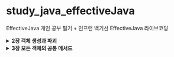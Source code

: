 # study_java_effectiveJava
EffectiveJava 개인 공부 필기 + 인프런 백기선 EffectiveJava 라이브코딩


<details>
  <summary><b>2장 객체 생성과 파괴</b></summary>
  <details>
     <summary><b>Item1 생성자 대신 정적 팩터리 메서드를 고려하라</b></summary>
    
     >> 평범한 경우에는 생성자를 사용하고, 정적 팩터리가 유리한 경우에는 생성자만 쓰지말고 정적 팩터리 메서드도 고려를 해봐라
- 클라이언트가 클래스의 인스턴스를 방법
    - 전통적인 수단 : public 생성자
    - 정적 팩터리 메서드 (static factory method) : 해당 클래스의 인스턴스를 반환하는 단순한 정적 메서드 (디자인 패턴의 팩터리 메서드와 다름)
        - 정적 팩터리 메서드 : 객체의 생성 역할을 하는 클래스 메서드 (생성자를 통해 객체를 생성하는게 아닌, 메서드를 통해 객체를 생성해주는 메서드)
        - 클래스는 클라이언트에 public 생성자 대신 정적 팩터리 메서드를 제공,
            - 장점 : 
                - 1. 이름을 가질 수 있다.
                    - 생성자는 이름을 바꿀 수 없고, 생성자를 다르게 일부 필드만 변경하려면 파라미터의 순서를 바꾸어 선언하는등의 번거로움이 있음..
                    - 생성자 자체만으로는 반환될 객체의 특성을 제대로 설명 못함.. (메서드 명으로 해당 생성자가 무엇을 의미하는지 명확한 의미전달 가능)
                - 2. 호출 될 때마다 인스턴스를 새로 생성하지 않아도 된다.
                    - 생성자는 기본적으로 매번 새로운 인스턴스를 만든다. 
                    - 인스턴스의 통제가 필요한 경우가 있는데, 생성자가 있으면 통제가 불가능함.
                    - 불변 클래스는 인스턴스를 미리 만들어 놓는 등 불필요한 객체 생성을 피할 수 있다. >> 생성 비용이 큰 객체가 자주 요청되는 상황시 성능을 올려준다.
                    - 반복되는 요청에 같은 객체를 반환하는 식으로 정적 팩터리 방식의 클래스는 언제 어떤 인스턴스를 살아 있게 할 지 철저히 통제 가능 >> 인스턴스 통제 클래스
                        - 인스턴스 통제 클래스는 클래스를 싱글턴으로 만들수도, 인스턴스화 불가로 만들 수 있다. 
                        - 불변 값 클래스에서 동치인 인스턴스가 단 하나뿐임을 보장 할 수 있다.
                        - 인스턴스 통제는 플라이웨이트 패턴의 근간이 된다.
                        - 열거 타입 인스턴스가 하나만 만들어짐을 보장
                        - 플라이 웨이트 패턴 (자주 사용하는 값들을 미리 캐싱해서 넣어두고, 꺼내서 쓰는 패턴,,) 과 유사함
                - 3. 반환 타입의 하위 타입 객체를 반환 할 수 있는 능력이 있다.
                    - 반환할 객체의 클래스를 자유롭게 선택 할 수 있다. >> 큰 유연성 보장. ,, API 구현 시, 작게 유지 할 수 있다.
                    - 인터페이스 타입을 사용 가능 (정적 팩터리 메서드 사용시 리턴 타입에 인터페이스를 두고, 실제 리턴은 해당 인터페이스의 구현체로 해줌)
                    - 자바 8 이후부터는 인터페이스에 정적 메서드를 선언 가능, 이를 통해 컬렉션 프레임워크에 핵심 인터페이스들에 수정 불가나 동기화 등의 기능을 붙인 구현체를 java.util.Collections를 통해 얻도록 했음. 
                        - 해당 인터페이스의 정적 팩터리 메서드를 호출하여 객체를 생성하는 클라이언트 입장에서 선언된 객체의 타입은 인터페이스가 된다! (이렇게 하면 API를 만들 때 구현 클래스를 공개하지 않고도 그 객체를 반환 할 수 있어 API를 작게 유지 가능) >> 인터페이스 기반 프레임워크를 만드는 핵심 기술
                        - 클래스에서는 메서드에 접근지정자를 붙이지 않으면 package 레벨의 접근지정자가 되고, 인터페이스에서는 public 레벨의 접근 지정자가 된다.
                - 4. 입력 매개변수에 따라 매번 다른 클래스의 객체를 반환 할 수 있다.
                    - 3번의 내용과 같이, 해당 타입의 리턴하는 타입의 하위타입인 경우 리턴의 구현체로 사용 가능하다.
                    - 3번 내용과 같이 클라이언트는 반환 타입의 존재를 모르고 알 필요도 없다. 그냥 해당 객체의 하위 클래스이기만 하면된다. 
                        - EnumSet 클래스는 public 생성자 없이 정적 팩터리만 제공하는데, OpenJDK에서는 원소의 수에 따라 두가지 하위 클래스 중 하나의 인스턴스를 반환한다. 
                            - 원소가 64개 이하면 원소들을 long 변수 하나로 관리하는 RegularEnumSet의 인스턴스를
                            - 65개 이상이면 long 배열로 관리하는 JumboEnumSet의 인스턴스를 반환한다.
                - 5. 정적 팩터리 메서드를 작성하는 시점에는 반환할 객체의 클래스가 존재하지 않아도 된다.
                    - ServiceLoader를 통해서 해당 인터페이스에 해당하는 구현체의 객체를 받아와 메서드를 실행 할 수 있음.
                    - 이렇게 하면 구현체에 의존적이지 않고 인터페이스에 의존하게 됨 >> 많은 유연성 제공
            - 단점
                - 1. 상속을 하려면 private나 protected 생성자가 필요한데, 정적 팩터리 메서드를 사용하려면 생성자를 private하게 선언하고 정적 팩터리 메서드를 선언하기 때문에 상속이 불가능하다.
                    - 상속보다 컴포지션()을 하도록 유도하면서 불편타입으로 만들려면 이 제약을 지켜야한다는 점에서 장점으로 받아들일 수 있다.
                - 2. 정적 팩터리 메서드는 프로그래머가 찾기 어렵다
                    - javadoc을 사용하면 생성자는 API가 칸이 특별하게 생성되서 나오는 반면, 정적 팩토리 메서드를 사용하면 다른 메서드들과 엮이기 때문에 클라이언트가(해당 API를 사용하는 사용자) 찾기가 어려움.
                        - 네이밍 규칙을 이용하여 해결한다 (javadoc에 스태틱 메서드 탭이 있으니 거기서 그래도 찾기 쉬우라고)
                            - from : 매개변수 1개를 받아서 인스턴스를 리턴하는 경우
                            - of,valueOf : 매개변수 여러개를 받아서 인스턴스를 만들어 리턴하는 경우 
                            - valueOf : of, from보다 더 자세하게 매개변수를 받는다.
                            - instance, getInstance : 미리 만들어져있는 인스턴스를 가져오는 경우 (같은 인스턴스임을 보장하지는 않음!)
                            - create , newInstance : 매번 새로운 인스턴스를 생성해 반환하는 경우.(다른 인스턴스를 보장)
                            - getType : getInstance 에서 인스턴스를 가져오는데 다른 클래스에서 팩터리 메서드를 정의 할 때 사용
                            - newType : newInstance에서 인스턴스를 가져오는데 다른 클래스에서 팩터리 메서드를 정의 할 때 사용
                                - BuffredReader br = Files.newBufferedReader(path);
                            - type : getType과 newType의 간결한 버전
                                - List<Product> productLitst = Collections.list(legacyProductList);
                        - 문서화(javadoc)를 통해 메서드를 설명한다. 
                            - javadoc 규약
                                - @param : 매개변수에 대한 설명
                                - @return : 반환값에 대한 설명
                                - @throws : 던지는 예외에 대한 설명
                                - @see : 외부 링크 또는 텍스트를 표시,,다른 필드나 메소드에 대한 모든 참조 링크를 나타내는 경우 사용
                                - /** 주석을 통해 설명해놓고 @see를 사용, 참조함을 알려주는건 클래스명#메서드명 (자기 자신일 경우 #메서드명)  
                            - javadoc 실행 방법
                                - tools > generated javadoc 클릭
                                - 한글 깨짐 방지를 위해 Other command line arguments에 
                                    - encoding UTF-8 charset UTF-8 docencoding UTF-8 > OK
                                    - open generated documentation in browser 체크하면 생성 후 자동으로 열림,, 
                                        - 체크 안해놨으면 해당 파일 경로의 index.html 열기.
            - 정적 팩토리 메서드 완벽 공략
                - 열거 타입(Enum)은 인스턴트가 하나만 만들어짐을 보장한다.
                    - 열거타입(Enum) : 상수 목록을 담을 수 있는 데이터 타입, 필드가 가질 수 있는 특정한 값들을 제한 할 수 있다. >> Type Safety 보장
                        - Type Safety : 허용하지 않는 값을 방어가 됨을 보장 (컴파일러 차원에서 지원하기 때문에)
                        - ENUM은 인스턴스가 하나만 만들어진다.
                            - Enum은 하나의 인스턴스만 만들어짐을 보장하기 때문에 값 비교시 equals보다 ==을 권장
                                - 만약 비교하는 대상이 null인경우, ==을 쓰면 그냥 아니라고 비교가되고 , equals를 쓰면 NPE가 동작하기 때문
                        - 열거 타입의 이름은 관례적으로 파스칼케이스(첫글자 대문자, 이후 카멜) 사용상수의 이름들은 관례적으로 모두 대문자를 사용
                        - Enum 내부적으로 필드나 생성자를 가질 수 있다.
                        - Enum타입의 메서드
                            - valueOf() : 매개값으로 주어지는 문자열과 동일한 문자열을 가지는 열거 객체를 리턴 (외부로부터 문자열을 입력받아 열거 객체로 변환 할 때 사용) 
                                - 해당하는열거 객체가 없다면 IllegalArgumentException 발생
                            - values() : 열거 타입의 모든 객체들을 배열로 만들어 리턴
                            - name() : 열거 객체가 갖고있는 문자열을 리턴하는 메소드. 리턴되는 문자열은 열거타입 정의시 사용한 상수 이름과 동일
                            - ordinal() : 전체 열거 객체 중 몇 번째 열거 객체인지 알려주는 메소드,, 배열의 인덱스
                            - Enum을 key로사용하는 맵이나 Enum을 담고있는 Set을 만들어 쓰고싶으면  EnumSet, EnumMap을 사용해서 사용하면 훨씬 빠름
                                - Color.class을 Enum으로 정의 했을 때
                                    - allOf(Color.class) : Enum의 모든 요소를 포함하는 EnumSet 만들 수 있다.
                                    - noneOf(Color.class) : 빈 Color 컬렉션을 갖는 EnumSet을 만들 수 있다.
                                    - contains(Color.RED) : 특정 요소가 EnumSet에 포함되어 있는지 확인 할 수 있다.
                                    - remove(Color.RED) : 특정 요소를 제거 할 수 있다. 
                - 같은 객체가 자주 요청되는 상황이라면 플라이웨이트 패턴을 사용 할 수 있다.
                    - 플라이웨이트 패턴 : 객체를 재사용 하는 방법 중 하나로, 객체를 가볍게 만들어 메모리 사용을 줄이는 패턴
                        - 자주 변하는 속성과 변하지 않는 속성을 분리하고, 재사용하여 메모리 사용을 줄일 수 있다. 조금이라도 줄이기 위해..
                        - 플라이웨이트 패턴을 생성자로 사용하지않고, 정적 팩토리 메서드를 통해 만들 수 있다.
                - 자바 8 부터는 인터페이스가 정적 메서드를 가질 수 없다는 제한이 풀렸기 때문에 인스턴스화 불가능한 동반 클래스를 둘 이유가 별로 없다.
                    - 기본 메서드
                        - default로 선언
                        - 인스턴스를 통해서 메서드를 호출 할 수 있음
                    - 정적 메서드
                        - static으로 선언하는것 (public이 기본이기 때문에 public이 들어가있음)
                        - 구현 타입을 통해서 메서드를 호출 할 수 있음
                    - private static 메서드
                        - java9 이후부터 제공, 하지만 아직도 private 필드는 정의 할 수 없다.
                        - override 불가능, 인터페이스 이름.메소드 이름 방식으로 사용해야함
                - 서비스 제공자 프레임워크를 만드는 근간이 된다. 
                    - 개념이 중요하지, 구현이 중요한게 아니다. (확장 가능한 애플리케이션을 목적으로..)
                    - 서비스 제공자 프레임워크 구성요소 4가지
                        - 서비스 제공자 인터페이스
                            - 확장이 가능한 서비스의 특징을 정의 ,, Service.interface
                        - 서비스 제공자
                            - 서비스 인터페이스를 구현하는 구현체
                        - 서비스 제공자 등록 API
                            - 스프링 기준 AppConfig처럼 서비스를 등록시키도록 도와주는 API 
                        - 서비스 접근 API
                            - 서비스를 가져오도록 해주는 API (의존관계 주입)
                - 서비스 제공자 인터페이스가 없다면 각 구현체를 인스턴스로 만들 때 리플렉션을 사용해야 한다.
                    - 리플렉션이란
                        - JVM의 클래스 로더를 통해 읽어온 클래스 정보(애노테이션, 필드, 메서드 등)를 사용하는 기술
                        - 네이밍 패턴, 필드이름 등등을 가능하게 해줌 >> 편리성 제공 
                - 브리지 디자인 패턴
                    - 서로 영향을 주지 않으면서 개별적인 계층구조로 발전 할 수 있게끔 구체적인것과 추상적인것을 분리해서 그 사이에 다리를 놓는 패턴
                    - 확장을 유연하게 해줌.
                - 의존 객체 주입 프레임워크 (스프링 프레임워크)

  </details>
  
  <details>
  <summary><b>Item2 생성자에 매개변수가 많다면 빌더를 고려하라</b></summary>
  
  정적 팩터리와 생성자의 제약조건 : 선택적 매개변수가 많을 때 적절히 대응하기 어렵다

선택적 매개변수가 많을때 생성자를 만드는 방법
- 점층적 생성자 패턴
    - 어떤 클래스에 필수 파라미터와 선택적 파라미터가 여러개가 있는경우, 필수 파라미터 + 선택적 파라미터 1개 생성자, 필수 파라미터+ 선택적 파라미터 2개 생성자 …  필수파라미터 + 선택적 파라미터 n개 생성자 이런 방식으로 점층적으로 생성자의 선택적 매개변수의 개수를 늘려가는 방식
    - 매개변수의 개수가 많아지면 클라이언트 코드를 작성하거나 읽기 어려움
        - 각 값의 의미, 몇개인지 세어보기, 원하지않는 매개변수 사용, 타입이 같은 매개변수가 연달아 나오면 찾기 어려운 버그 등,, 컴파일 단계에서 잡지 못하는 여러가지 변수들이 존재함
- 자바 빈즈 패턴
    - 자바 빈즈란 자바 표준 스펙중 하나인데, 게터세터 등을 정의해놨음
    - 객체 생성이 간단해짐
    - 매개변수가 없는 생성자로 객체를 만든 후, 세터 메서드를 호출해 원하는 매개변수의 값을 설정하는 방식
    - 객체 하나를 만들기 위해서는 메서드를 여러개 호출해야하고, 객체가 완전히 생성되기 전 까지 일관성이 무너진 상태에 놓인다. >> 디버깅이 어려움
        - 매개변수가 없는 생성자를 객체로 만드니까, 필수 파라미터를 빼놓고 사용 할 수도 있고,, 하니까 안전하지가 않음 (주석이나 문서화밖에는 방법이 없음)
        - 생성자에 필수 파라미터를 받는다고 해도, 불변성(이뮤터블)이 보장되지 않아 불완전함
    - 클래스를 불변으로 만들 수 없으며 스레드 안정성을 얻으려면 프로그래머가 추가작업을 해줘야함 
    - 단점을 완화하고자 생성이 끝난 객체를 수동으로 얼리고, 얼리기 전에는 사용 할 수 없도록 하는데, 실전에서는 거의 안쓰임,, 또한 freeze 메서드를 확실히 호출해줬는지 컴파일러가 보증 할 방법이 없어 런타임 오류에 취약
- 빌더 패턴
    - 점층적 생성자 패턴의 안전성 + 자바 빈즈 패턴의 가독성
    - 필수 파라미터만 갖는 생성자를 호출해 객체를 만들고, 빌더 객체가 제공하는 일종의 세터 메서들로 원하는 선택 매개변수를 설정 후, 매개변수가 없는 build 메서드를 호출해 클라이언트에게 필요한 (보통은 불변인) 객체를 얻는다.
        - 플루언트 API (메서드 호출) : 빌더의 세터 메서드들은 빌더 자신을 반환하기 때문에 연쇄적으로 호출 할 수 있다
    - 빌더는 생성할 클래스 안에 정적 멤버 클래스로 만들어두는게 보통이다.
    - 장점
        - 상당히 유연하다.
            - 빌더 하나로 여러 객체를 순회하며 만들 수 있고, 빌더에 넘기는 매개변수에 따라 다른 객체를 만들 수 있다.
            - 객체마다 부여되는 일련번호와 같은 특정 필드는 빌더가 알아서 채우도록 할 수 있다.
    - 단점
        - 객체를 만들려면 그에 앞서 빌더부터 만들어야 함
            - 생성비용은 크지 않지만, 성능에 민감한 상황에서는 문제가 될 수 있다.
        - 코드가 장황해서 매개변수가 4개 이상은 되어야 값어치를 한다.
            - 하지만 API는 시간이 지날수록 매개변수가 많아지는 경향이 있음을 명심!!
            - 생성자나 정적 팩터리 방식으로 시작했다가 나중에 매개변수가 많아지면 빌더 패턴으로 전환 할 수 있지만, 이전에 만들어둔 생성자와 정적 팩터리가 아주 도드라져보임,, 애초에 빌더로 시작하는 편이 나을때가 많다.
            - 인프런 팁 : Lombok의 @Builder를 추가하면 빌더를 알아서 만들어줌,
                - 애노테이션 프로세서 : 주석과도 같은 애노테이션을 통해 컴파일 하는 시점에 자바 코드로 변환을 해줌 ,, target 아래에 실제 클래스 파일을 만들어준다..
                - 장점 : 애노테이션 하나로 코딩을 할 게 없음,, 세팅 할 파라미터만 지정해주면 됨
                - 단점 : 
                    - 모든 파라미터를 받는 생성자가 생기기 때문에, 매개변수가 많은 생성자 가 노출되기 때문에 헷갈릴 수 있음,,
                        - 보완 하려면 AllArgsConstructor(access=AccessLevel.PRIVATE) 설정하면 외부에서 모든 파라미터 받는 생성자를 못씀
                    - 필수 파라미터를 지정 할 수 없음 이건 해결 불가라서 객체 사용시 필수 파라미터를 받아야한다면 빌더패턴을 직접 생성해줘야함 (어노테이션 불가능)
                    - 빌더 이름이 Builder로 default로 만들어지지 않음
                        - @Builder(builderClassName=“Builder”)로 설정하면 해결 가능
    - 핵심 정리 
        - 생성자나 정적 팩터리가 처리해야 할 매개변수가 많다면 빌더 패턴을 선택하는게 더 낫다.
        - 매개변수 중 다수가 필수가 아니거나 같은 타입이면 특히 더 고려 할 것
        - 빌더는 점층적 생성자보다 클라이언트 코드를 읽고 쓰기가 훨씬 간결하고, 자바 빈즈보다 훨씬 안전하다.

빌더 패턴은 계층적으로 설계된 클래스와 함께 사용하기에 좋다.
- 각 계층의 클래스에 관련 빌더를 멤버로 정의한다.
    - 추상 클래스는 추상 빌더를 갖게한다.
        - 추상클래스의 이너 Builder 클래스는 재귀적 타입 한정을 이용하는 제네릭 타입으로 정의
            - 하위타입으로 리턴해줘야 하위 클래스에서 재귀(메서드 체이닝)시 캐스팅을 해주지 않아도 됨.
        - 추상 메서드인 self를 통해 하위 클래스에서 형변환 하지 않고 메서드 연쇄를 지원한다 >> self 타입이 없는 자바에서 우회적으로 사용,, >> 시뮬레이트한 셀프타입 관용구
            - this를 리턴하면 상위 클래스를 리턴 해주기 때문에 하위타입으로 캐스팅 해줘야함
    - 구체 클래스는 구체 빌더를 갖게한다.
        - 각 하위클래스의 빌더가 정의한 build 메서드는 해당하는 구체 하위클래스를 반환하도록 선언
            - NyPizza.Builder.build()는 NyPizza 반환, Calzone.Builder.build()는 Calzone 반환
            - 공변 반환 타이핑 : 하위클래스의 메서드가 상위 클래스의 메서드가 정의한 반환 타입이 아닌, 그 하위 타입을 반환하는 기능
                - 클라이언트가 형변환에 신경쓰지 않고도 빌더를 사용 할 수 있다.
        - self()를 return this처리해서 하위타입을 다시 호출해주게끔함 (자바에는 없기 때문에 편법사용)

인프런 - 아이템2 생성자에 매개변수가 많다면 빌더를 고려하라 완벽 공략
- 자바 빈즈, 게터, 세터
    - 자바 빈즈
        - 주로 GUI에서 재사용이 가능한 소프트웨어 컴포넌트
        - 자바빈 스펙
            - GUI에서 사용하기위한 규약임, 
            - 프레임워크에서 사용하는경우, 데이터를 꺼내야 하는데 일관성이 필요, 여기서 자바 빈 규약을 따른 것!
            - 종류
                - 게터세터 네이밍 규약
                    - boolean만 독특하게 is필드명 라고 함
                - 인자가 없는 없는 생성자를 만들어 둬야 한다.
                    - 그래야 객체를 만들기 편함
                - Serializable 인터페이스를 따라야 한다. 
                    - 객체를 직렬화하고 역직렬화하게끔 해줌, 객체를 저장 할 수 있는 형태로 만들어줘야함
- 객체 얼리기 
    - 자바에 있는 기능 아님, 자바스크립트에 있는 기능, 진짜 안씀
    - freeeze를 하고나선 객체에 프로퍼티를 추가 할 수 없음
- 빌더 패턴
    - 동일한 프로세스를 거쳐 다양한 구성의 인스턴스를 만드는 방법.
        - 복잡한 객체를 만드는 프로세스를 독립적으로 분리 할 수 있다.
- IllegalArgumentException : 잘못된 인자를 넘겨 받았을 때 사용 할 수 있는 기본 런타임 예외
    - RuntimeException을 상속받은 기본 런타임 예외, uncheckedException
        - 자바의 예외 상황
            - Error
                - 시스템에 비정상적인 상황이 발생했을경우 발생
                - 메모리부족(OutOfMemoryError), 스택오버플로우(StackOverFlow) 등
                - 개발자가 예측하기도 쉽지 않고 처리 할 수 있는 방법도 없다.
            - Exception(예외)
                - Checked Exception
                    - RuntimeException의 하위클래스가 아니면서 ! Exception의 하위 클래스
                    - 반드시(강제) 에러 처리를 해야하는 특징이 있다. (try/catch or throw)
                    - FileNotFoundException, ClassNotFoundException 등
                    - 강제를 하기 때문에 클라이언트가 어떤 후속작업을 해주길 원하는경우 checkedException을 사용해야한다.
                - Unchecked Exception
                    - RuntimeException의 하위 클래스, 말그대로 실행 중 발생할 수 있는 예외
                    - Checked Exception과는 달리 에러 처리를 강제하지 않는다.
                    - ArrayIndexOutOfBoundsException, NPE, IllegalArgumentException 등

                - 어떤 필드에서 왜 에러가 났는지 생성자에 충분한 정보를 알려주는것이 좋다.
                - 메서드에 throws IllegalArgumentException, NullPointerException등 throws 를 해두면, 명시적으로 해당 메서드를 사용하는 클라이언트에게 이러한 에러가 발생 할 수 있다는 걸 알려줄 수 있다.! (에러 조심하라고 알려주는)
                - 너무 많은 uncheckedException을 다 표기하는건 코드의 가독성을 떨어트릴 수 있기 때문에 , 보통 checkedException만 표기를 한다.
- 가변인수
    - 가변적인 인자가 있는경우 여러 인자를 넘겨받는 방법
    - 타입…변수명 으로 사용, 내부적으로 배열을 생성해서 사용한다.(향상된 for문, 인자값으로 배열 넣어진다.)
    - 오롯이 메서드에 마지막에 하나만 쓸 수 있다.
    - 빌더를 사용하면 가변인수를 여러개 사용할 수 있다 >> 빌더가 제공하는 각각의 메서드에 값을 나눠서 가져올 수 있다는 뜻

  </details>
  
  <details>
  <summary><b>Item3 private 생성자나 열거 타입으로 싱글턴임을 보증하라</b></summary>
  
  싱글턴은 인스턴스를 오직 하나만 생성 할 수 있는 클래스
    - 전형적인 예 : 함수와 같은 무상태 객체나 설계상 유일해야 하는 시스템 컴포넌트
      - 단점 : 클래스를 싱글턴으로 만들면 이를 사용하는 클라이언트를 테스트하기가 어렵다.
          - 타입을 인터페이스로 정의한 다음 인터페이스를 구현해서 만든 싱글턴이 아니라면, 싱글턴 인스턴스를 가짜(mock) 구현으로 대체 할 수 없기 때문에
    - 싱글턴 생성 방식 1 : public 필드 방식
      - 생성자는 private로 감춰두고, 유일한 인스턴스에 접근 할 수 있는 수단으로 public static 멤버를 하나 만듬.
      - private 생성자는 public static final 필드를 초기화 할 때 딱 한 번만 호출됨, public이나 protected 생성자가 없어 해당 클래스가 초기화 될 때 만들어진 인스턴스가 전체 시스템에서
      하나뿐임을 보장
        - 예외 상황 : 권한이 있는 클라이언트는 리플렉션 API인 AccessibleObject.setAccessible을 사용하여 private 생성자를 호출 할 수 있음,, >> 방어를 위해 생성자를 수정하여 두번째 객체가 생성되려 할 때 예외를 던지면 된다.  
      - 장점 
        - 해당 클래스가 싱글턴임이 API에 명백히 드러난다. 
            - public static 필드가 final 이므로 절대로 다른 객체를 참조 할 수 없다.
        - 간결함
- - 싱글턴 생성 방식 2 : 정적 팩터리 메서드를 public static 멤버로 제공
    - 장점
        - 마음이 바뀌면 API를 바꾸지 않더라도 싱글턴이 아니게 변경 할 수 있다.
            - 유일한 인스턴스를 반환하던 팩터리 메서드를 호출하는 스레드별로 다른 인스턴스로 넘겨주게 할 수 있음
        - 정적 팩터리를 제네릭 싱글턴 팩터리로 만들 수 있다.
        - 정적 팩터리의 메서드 참조를 공급자(supplier)로 사용할 수 있다.
            - Elvis::getInstance를 Supplier<Elvis>로
        - 이러한 장점들이 필요하지 않다면 public 필드 방식이 좋음
- 위의 public 필드 방식과 public static 정적 팩터리 메서드의 경우, 직렬화시 Serializable를 사용하면 역직렬화 할 경우 새로운 인스턴스가 만들어짐.
- 따라서 직렬화 할 경우 readResolve 메서드를 제공해야함.
- 싱글턴 생성 방식 3 : 원소가 하나인 열거(Enum)타입 선언
    - public 필드 방식과 비슷하지만, 더 간결하고, 추가 노력 없이 직렬화 가능
    - 아주 복잡한 직렬화 상황이나, 리플렉션 공격에도 제 2의 인스턴스가 생기는 일을 완벽히 막아준다.
    - 대부분 상황에서는 이 방법이 가장 좋은 방법이나, 만들려는 싱글턴이 Enum외의 클래스를 상속해야한다면, 이방법은 사용 불가능
        - 대신 열거타입이 다른 인터페이스를 구현하도록 선언은 가능하다.

인프런 강의 필기
싱글턴 생성방법
- 첫번째 방법 : private 생성자 + public static final 필드 ,, 
    - 장점
        - 간결하다.
        - 주석을 통해 해당 생성자에 적어두면, java doc을 보았을때, 설명 가능,,
    - 단점
        - 싱글톤을 사용하는 클라이언트 코드를 테스트하기 어려워짐
            - 인터페이스화 시키지 않은 싱글턴 객체를 참조하는 클래스의 경우, 가짜 객체를 만들 수 없기 때문에 테스트가 비효율적임..>> 인터페이스를 만들어서 가짜 객체를 만들어서 사용해주어야 함
        - 리플렉션을 만들면 싱글톤이 깨짐,,
            - private static  boolean 플래그를 하나 만들어 생성자 만들 때 검증을 하게하고, 최초 null인경우엔 생성을 하게하고, 이후엔 해당 비트를 true로 돌려서 다시 생성 못하게 막을 수 있다. 
        - 역직렬화 했을 때 새로운 인스턴스가 생성이 된다.
            - 직렬화 사용시 argument가 없는 생성자가 쓰이기 때문에 필요함,, 그리고 구현체에 Serializable을 impl 시켜야함
            - 객체에 대한 정보를 직렬화를 통해 어딘가에 저장 할 수 있고, 역직렬화를 통해 직렬화로 저장한 객체의 정보를 읽어올 수 있다.
            - 역직렬화를 할 때 readResolve() 라는 메서드가 사용이 되는데, (Override는 아니고 비슷한 느낌)readResolve() 를 만들어두어 싱글턴 인스턴스를 만들어두면, 싱글턴 인스턴스가 return 된다.
        - 안전하게 사용하기위해 플래그비트를 통해 리플렉션을 막고, readResolve()를통해 역직렬화를 막는다. 
        - 현실적으로는 간결하지 않기 때문에 스프링에 빈을 등록을 통해 사용,, 스프링 안쓰면 이렇게 써라…!
- 두번째 방법 : private 생성자 + public static 메서드 (정적 팩토리)를 통해 인스턴스를 만듬
    - 장점
        - 원하는경우 싱글톤을 안쓴다고하면 , 다른 인스턴스 생성으로 얼마든지 바꿀 수 있음
        - 제네릭 싱글톤 팩터리로 만들 수 있다.
            - 제네릭으로 선언해서 다른 타입이지만, 같은 인스턴스임,, 근데 equals는 true가 나오지만 타입이 다르기 때문에 ==는 false가 나옴
        - 메소드 참조를 공급자로 사용 할 수 있다.
            - supplier인터페이스 : 자바 8버전에서 추가된 functional Interface, java.util.funcion에 있음
                - 어떤 타입이던 인자 없는 메서드를 리턴만 하면 조건에 만족하게 되고, 그럼 구현하지 않아도 그 인터페이스를 사용 할 수 있음
    - 단점은 테스트, 직렬화, 역직렬화, 리플렉션 이 동일
- 세번째 방법 : 원소가 하나인 열거타입을 선언하라.
    - 리플렉션과 직렬화, 역직렬화에 대해 가장 안전,, (아무것도 안해도 됨) 
        - enum이 내부적으로 막아주기 때문

완벽 정리
- 메서드 참조 : 메소드 하나만 호출하는 람다 표현식을 줄여쓰는 방법
    - 익명 내부 클래스 : java8 이전에 사용하던 내부에서 클래스의 이름이 없는 클래스를 만든 인터페이스 구현체 (Comparator 처럼)
    - 람다 익스프레션 : java8에 등장
        -  파라미터  -> 사용하고자하는 함수(파라미터) 
    - 메서드 레퍼런스 : 람다에서 사용하는 일이 단순히 내부의 메서드를 호출해주는 한가지 일밖에 없다면 대체 가능 People::method 이렇게
        - 스태틱 메서드 레퍼런스 : 스태틱한 메서드를 참조하는것 (타입은 클래스)
        - 인스턴스 메서드 레퍼런스 : 인스턴스를 통해서 참조 (타입은 인스턴스)
            - 하지만 불필요한(경우) 인스턴스를 생성해줘야 하기 때문에 임의의 객체에 대한 레페런스로 변경해줘야함
            - 인스턴스 메서드로 바꾸려면 첫번째 인자를 본인으로 잡아주고, 인자로 받은 값으로 사용함
            - 임의 객체 인터페이스 레퍼런스인 경우에만, 첫번째 인자가 자기 자신으로 잡힘 아닌경우엔 인스턴스를 만들어야함
        - 생성자 레퍼런스
            - 함수형 인터페이스에서 정의한 펑션을 통해서 생성자를 함수의 메서드로 사용
- 함수형 인터페이스
- 객체 직렬화

  
  </details>
  
  <details>
  <summary><b>Item4 인스턴스화를 막으려거든 private 생성자를 사용하라</b></summary>
  
  </details>
  
  <details>
  <summary><b>Item5 자원을 직접 명시하지 말고 의존 객체 주입을 사용하라</b></summary>
  
  </details>
  
  <details>
  <summary><b>Item6 불필요한 객체 생성을 피하라</b></summary>
  
  </details>
  
  <details>
  <summary><b>Item7 다 쓴 객체 참조를 해제하라</b></summary>
  
  </details>
  
  <details>
  <summary><b>Item8 finalizer와 cleaner 사용을 피하라</b></summary>
  
  </details>
  
  <details>
  <summary><b>Item9 try-finally보다는 try-with-resources를 사용하라</b></summary>
  
  </details>
  
</details> 

<details>
  <summary><b>3장 모든 객체의 공통 메서드</b></summary>
  
</details>
